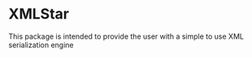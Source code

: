 # XMLStar
This package is intended to provide the user with a simple to use XML serialization engine
